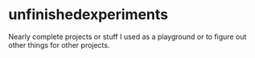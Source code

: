 # unfinishedexperiments
Nearly complete projects or stuff I used as a playground or to figure out other things for other projects.
